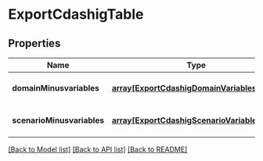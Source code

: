 # ExportCdashigTable

## Properties
Name | Type | Description | Notes
------------ | ------------- | ------------- | -------------
**domainMinusvariables** | [**array[ExportCdashigDomainVariablesRow]**](ExportCdashigDomainVariablesRow.md) |  | [optional] [default to null]
**scenarioMinusvariables** | [**array[ExportCdashigScenarioVariablesRow]**](ExportCdashigScenarioVariablesRow.md) |  | [optional] [default to null]

[[Back to Model list]](../README.md#documentation-for-models) [[Back to API list]](../README.md#documentation-for-api-endpoints) [[Back to README]](../README.md)


